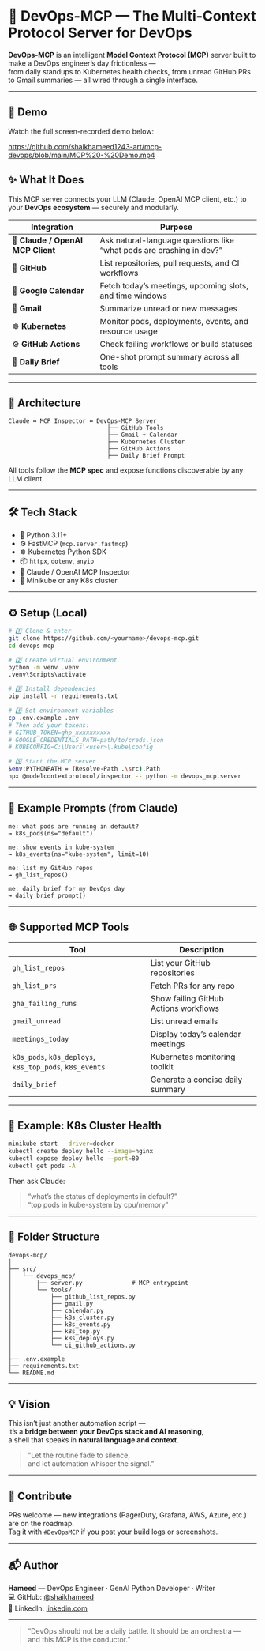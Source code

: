 # 🚀 DevOps-MCP — The Multi-Context Protocol Server for DevOps

**DevOps-MCP** is an intelligent **Model Context Protocol (MCP)** server built to make a DevOps engineer’s day frictionless —  
from daily standups to Kubernetes health checks, from unread GitHub PRs to Gmail summaries — all wired through a single interface.

---

## 🎥 Demo

Watch the full screen-recorded demo below:

https://github.com/shaikhameed1243-art/mcp-devops/blob/main/MCP%20-%20Demo.mp4

## ✨ What It Does

This MCP server connects your LLM (Claude, OpenAI MCP client, etc.) to your **DevOps ecosystem** — securely and modularly.

| Integration | Purpose |
|--------------|----------|
| 🧠 **Claude / OpenAI MCP Client** | Ask natural-language questions like “what pods are crashing in dev?” |
| 🐙 **GitHub** | List repositories, pull requests, and CI workflows |
| 📅 **Google Calendar** | Fetch today’s meetings, upcoming slots, and time windows |
| 📧 **Gmail** | Summarize unread or new messages |
| ☸️ **Kubernetes** | Monitor pods, deployments, events, and resource usage |
| ⚙️ **GitHub Actions** | Check failing workflows or build statuses |
| 💬 **Daily Brief** | One-shot prompt summary across all tools |

---

## 🧩 Architecture

```
Claude ↔ MCP Inspector ↔ DevOps-MCP Server
                            ├── GitHub Tools
                            ├── Gmail + Calendar
                            ├── Kubernetes Cluster
                            ├── GitHub Actions
                            ├── Daily Brief Prompt
```

All tools follow the **MCP spec** and expose functions discoverable by any LLM client.

---

## 🛠️ Tech Stack

- 🐍 Python 3.11+
- ⚙️ FastMCP (`mcp.server.fastmcp`)
- ☸️ Kubernetes Python SDK
- 📦 `httpx`, `dotenv`, `anyio`
- 🧠 Claude / OpenAI MCP Inspector
- 🐳 Minikube or any K8s cluster

---

## ⚙️ Setup (Local)

```bash
# 1️⃣ Clone & enter
git clone https://github.com/<yourname>/devops-mcp.git
cd devops-mcp

# 2️⃣ Create virtual environment
python -m venv .venv
.venv\Scripts\activate

# 3️⃣ Install dependencies
pip install -r requirements.txt

# 4️⃣ Set environment variables
cp .env.example .env
# Then add your tokens:
# GITHUB_TOKEN=ghp_xxxxxxxxxx
# GOOGLE_CREDENTIALS_PATH=path/to/creds.json
# KUBECONFIG=C:\Users\<user>\.kube\config

# 5️⃣ Start the MCP server
$env:PYTHONPATH = (Resolve-Path .\src).Path
npx @modelcontextprotocol/inspector -- python -m devops_mcp.server
```

---

## 🧠 Example Prompts (from Claude)

```text
me: what pods are running in default?
→ k8s_pods(ns="default")

me: show events in kube-system
→ k8s_events(ns="kube-system", limit=10)

me: list my GitHub repos
→ gh_list_repos()

me: daily brief for my DevOps day
→ daily_brief_prompt()
```

---

## 🌐 Supported MCP Tools

| Tool | Description |
|------|--------------|
| `gh_list_repos` | List your GitHub repositories |
| `gh_list_prs` | Fetch PRs for any repo |
| `gha_failing_runs` | Show failing GitHub Actions workflows |
| `gmail_unread` | List unread emails |
| `meetings_today` | Display today’s calendar meetings |
| `k8s_pods`, `k8s_deploys`, `k8s_top_pods`, `k8s_events` | Kubernetes monitoring toolkit |
| `daily_brief` | Generate a concise daily summary |

---

## 🧩 Example: K8s Cluster Health

```bash
minikube start --driver=docker
kubectl create deploy hello --image=nginx
kubectl expose deploy hello --port=80
kubectl get pods -A
```

Then ask Claude:
> “what’s the status of deployments in default?”  
> “top pods in kube-system by cpu/memory”

---

## 🧱 Folder Structure

```
devops-mcp/
│
├── src/
│   └── devops_mcp/
│       ├── server.py              # MCP entrypoint
│       └── tools/
│           ├── github_list_repos.py
│           ├── gmail.py
│           ├── calendar.py
│           ├── k8s_cluster.py
│           ├── k8s_events.py
│           ├── k8s_top.py
│           ├── k8s_deploys.py
│           └── ci_github_actions.py
│
├── .env.example
├── requirements.txt
└── README.md
```

---

## 💡 Vision

This isn’t just another automation script —  
it’s a **bridge between your DevOps stack and AI reasoning**,  
a shell that speaks in **natural language and context**.  

> "Let the routine fade to silence,  
> and let automation whisper the signal."

---

## 🤝 Contribute

PRs welcome — new integrations (PagerDuty, Grafana, AWS, Azure, etc.) are on the roadmap.  
Tag it with `#DevOpsMCP` if you post your build logs or screenshots.

---

## 📬 Author

**Hameed** — DevOps Engineer · GenAI Python Developer · Writer  
💻 GitHub: [@shaikhameed](https://github.com/shaikhameed1243-art/)  
💬 LinkedIn: [linkedin.com](www.linkedin.com/in/hameedbasha)

---

> “DevOps should not be a daily battle. It should be an orchestra —  
> and this MCP is the conductor.”
